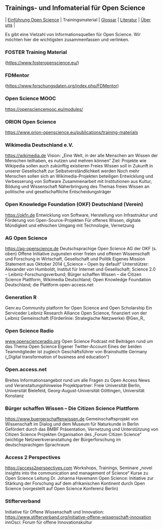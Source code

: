
## Trainings- und Infomaterial für Open Science

\| [Einführung Open Science](./) \| Trainingsmaterial \| [Glossar](./glossar) \| [Literatur](./literatur) \| [Über uns](./about) \|

Es gibt eine Vielzahl von Informationsquellen für Open Science. Wir möchten hier die wichtigsten zusammenfassen und verlinken.

### FOSTER Training Material
(https://www.fosteropenscience.eu/)

### FDMentor
(https://www.forschungsdaten.org/index.php/FDMentor)

### Open Science MOOC
https://opensciencemooc.eu/modules/

### ORION Open Science
https://www.orion-openscience.eu/publications/training-materials


### Wikimedia Deutschland e.V.
https://wikimedia.de 
Vision: „Eine Welt, in der alle Menschen am Wissen der Menschen teilhaben, es nutzen und mehren können“
Ziel: Projekte wie Wikipedia sollen auch zukünftig existieren
Freies Wissen soll in Zukunft in unserer Gesellschaft zur Selbstverständlichkeit werden
Noch mehr Menschen sollen sich an Wikimedia-Projekten beteiligen
Entwicklung und Verbesserung von Software
Zusammenarbeit mit Institutionen aus Kultur, Bildung und Wissenschaft
Näherbringung des Themas freies Wissen an politische und gesellschaftliche Entscheidungsträger
 
 
### Open Knowledge Foundation (OKF) Deutschland (Verein)
https://okfn.de
Entwicklung von Software, Herstellung von Infrastruktur und Förderung von     Open-Source-Projekten
Für offenes Wissen, digitale Mündigkeit und ethischen Umgang mit Technologie, Vernetzung
 
### AG Open Science
https://ag-openscience.de
Deutschsprachige Open Science AG der OKF (s. oben)
Offene Initiative zugunsten einer freien und offenen Wissenschaft und Forschung in Wirtschaft, Gesellschaft und Politik
Eigenes Mission Statement aus Oktober 2014 („Science – Open by default“
Unterstützer: Alexander von Humboldt, Institut für Internet und Gesellschaft; Science 2.0 – Leibniz-Forschungsverbund; Bürger schaffen Wissen – die Citizen Science Plattform, Wikimedia Deutschland; Open Knowledge Foundation Deutschland; die Plattform open-access.net 
 
### Generation R 
Genr.eu
Community platform for Open Science and Open Scholarship
Ein Serviceder Leibniz Research Alliance Open Science, finanziert von der Leibniz Gemeinschaft (Förderlinie: Strategische Netzwerke)
@Gen_R_

 
### Open Science Radio
www.openscienceradio.org
Open Science Podcast mit Beiträgen rund um das Thema Open Science
Eigener Twitter-Account
Eines der beiden Teammitglieder ist zugleich Geschäftsführer von Brainshuttle Germany („Digital transformation of business and education“)
 
### Open.access.net
Breites Informationsangebot rund um alle Fragen zu Open Access
News und Veranstaltungshinweise
Projektpartner: Freie Universität Berlin, Universität Bielefeld, Georg-August-Universität Göttingen, Universität Konstanz
 
### Bürger schaffen Wissen – Die Citizen Science Plattform
https://www.buergerschaffenwissen.de
Gemeinschaftsprojekt von Wissenschaft im Dialog und dem Museum für Naturkunde in Berlin
Gefördert durch das BMBF
Präsentation, Vernetzung und Unterstützung von Citizen Science Projekten
Organisation des „Forum Citizen Science“ (wichtige Netzwerkveranstaltung der Bürgerforschung im deutschsprachigen Sprachraum
 
### Access 2 Perspectives
https://access2perspectives.com
Workshops, Trainings, Seminare
„novel insights into the communication and management of Science“
Kurse zu Open Science
Leitung Dr. Johanna Havemann Open Science: Initiative zur Stärkung der Forschung auf dem afrikanischen Kontinent durch Open Science (vorgestellt auf Open Science Konferenz Berlin)

### Stifterverband
Initiative für Offene Wissenschaft und Innovation:
https://www.stifterverband.org/initiative-offene-wissenschaft-innovation
innOsci: Forum für offene Innovationskultur
